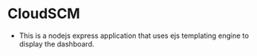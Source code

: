 # CloudSCM

* This is a nodejs express application that uses ejs templating engine to display the dashboard.



